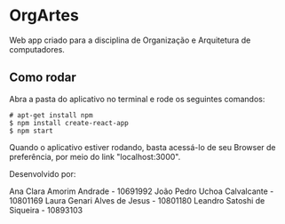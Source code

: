 # OrgArtes
Web app criado para a disciplina de Organização e Arquitetura de computadores.

## Como rodar
Abra a pasta do aplicativo no terminal e rode os seguintes comandos:

```console
# apt-get install npm
$ npm install create-react-app
$ npm start
```

Quando o aplicativo estiver rodando, basta acessá-lo de seu Browser de preferência, por meio do link "localhost:3000".


Desenvolvido por:

Ana Clara Amorim Andrade - 10691992
João Pedro Uchoa Calvalcante - 10801169
Laura Genari Alves de Jesus - 10801180
Leandro Satoshi de Siqueira - 10893103 

